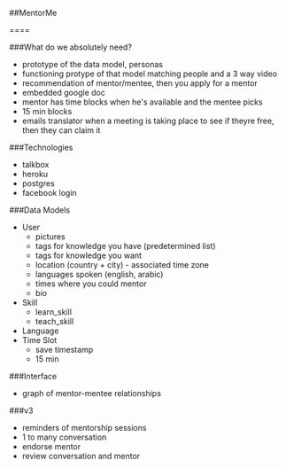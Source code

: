 ##MentorMe

====

###What do we absolutely need?

* prototype of the data model, personas
* functioning protype of that model matching people and a 3 way video
* recommendation of mentor/mentee, then you apply for a mentor
* embedded google doc
* mentor has time blocks when he's available and the mentee picks
* 15 min blocks
* emails translator when a meeting is taking place to see if theyre free, then they can claim it

###Technologies

* talkbox
* heroku
* postgres
* facebook login

###Data Models

* User
	* pictures
	* tags for knowledge you have (predetermined list)
	* tags for knowledge you want
	* location (country + city) - associated time zone
	* languages spoken (english, arabic)
	* times where you could mentor
	* bio
* Skill
	* learn_skill
	* teach_skill
* Language
* Time Slot
	* save timestamp
	* 15 min


###Interface

* graph of mentor-mentee relationships


###v3 

* reminders of mentorship sessions
* 1 to many conversation
* endorse mentor
* review conversation and mentor